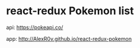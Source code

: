 # react-redux Pokemon list

api: https://pokeapi.co/

app: http://AlexR0v.github.io/react-redux-pokemon
